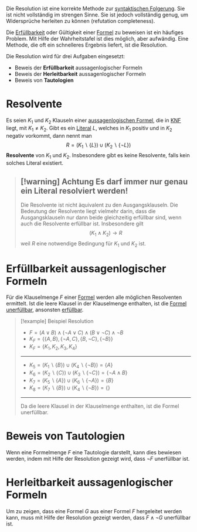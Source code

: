 Die Resolution ist eine korrekte Methode zur [syntaktischen Folgerung](Folgerungsbeziehungen.md#Syntaktische%20Folgerung). Sie ist nicht vollständig im strengen Sinne. Sie ist jedoch vollständig genug, um Widersprüche herleiten zu können (refutation completeness).

Die [Erfüllbarkeit](Erfüllbarkeit.md#Erfüllbarkeit) oder Gültigkeit einer [Formel](Aussagen.md#Formeln) zu beweisen ist ein häufiges Problem. Mit Hilfe der Wahrheitstafel ist dies möglich, aber aufwändig. Eine Methode, die oft ein schnelleres Ergebnis liefert, ist die Resolution.

Die Resolution wird für drei Aufgaben eingesetzt:
- Beweis der **Erfüllbarkeit** aussagenlogischer Formeln
- Beweis der **Herleitbarkeit** aussagenlogischer Formeln
- Beweis von **Tautologien**

# Resolvente

Es seien $K_1$ und $K_2$ Klauseln einer [aussagenlogischen Formel](Aussagen.md#Formeln), die in [KNF](Normalformen.md#Konjunktive%20Normalform%20(KNF)) liegt, mit $K_1 \neq K_2$. Gibt es ein [Literal](Aussagen.md#Literale) $L$, welches in $K_1$ positiv und in $K_2$ negativ vorkommt, dann nennt man $$R = (K_1 \backslash \{L\}) \cup (K_2 \backslash \{\lnot L\})$$**Resolvente** von $K_1$ und $K_2$. Insbesondere gibt es keine Resolvente, falls kein solches Literal existiert.

>[!warning] Achtung
>Es darf immer nur genau **ein** Literal resolviert werden!
>---
>Die Resolvente ist nicht äquivalent zu den Ausgangsklauseln. Die Bedeutung der Resolvente liegt vielmehr darin, dass die Ausgangsklauseln nur dann beide gleichzeitig erfüllbar sind, wenn auch die Resolvente erfüllbar ist. Insbesondere gilt $$(K_{1}\land K_{2})\rightarrow R$$ weil $R$ eine notwendige Bedingung für $K_1$ und $K_2$ ist.


# Erfüllbarkeit aussagenlogischer Formeln

Für die Klauselmenge $F$ einer [Formel](Aussagen.md#Formeln) werden alle möglichen Resolventen ermittelt. Ist die leere Klausel in der Klauselmenge enthalten, ist die [Formel](Aussagen.md#Formeln) [unerfüllbar](Erfüllbarkeit.md#Erfüllbarkeit), ansonsten [erfüllbar](Erfüllbarkeit.md#Erfüllbarkeit).


>[!example] Beispiel Resolution
>- $F = (A \lor B) \land (\lnot A \lor C) \land (B \lor \lnot C) \land \lnot B$
>- $K_F = \{ \{ A, B \}, \{ \lnot A, C \}, \{ B, \lnot C \}, \{ \lnot B \} \}$
>- $K_F = \{ K_1, K_2, K_3, K_4 \}$
>---
>- $K_5 = (K_1 \backslash \{ B \}) \cup (K_4 \backslash \{ \lnot B \}) = \{ A \}$
>- $K_6 = (K_2 \backslash \{ C \}) \cup (K_3 \backslash \{ \lnot C \}) = \{ \lnot A \land B \}$
>- $K_7 = (K_5 \backslash \{ A \}) \cup (K_6 \backslash \{ \lnot A \}) = \{ B \}$
>- $K_8 = (K_7 \backslash \{ B \}) \cup (K_4 \backslash \{ \lnot B \}) = \{ \}$
>---
>Da die leere Klausel in der Klauselmenge enthalten, ist die Formel unerfüllbar.

# Beweis von Tautologien

Wenn eine Formelmenge $F$ eine Tautologie darstellt, kann dies bewiesen werden, indem mit Hilfe der Resolution gezeigt wird, dass $\lnot F$ unerfüllbar ist.

# Herleitbarkeit aussagenlogischer Formeln

Um zu zeigen, dass eine Formel $G$ aus einer Formel $F$ hergeleitet werden kann, muss mit Hilfe der Resolution gezeigt werden, dass $F \land \lnot G$ unerfüllbar ist.